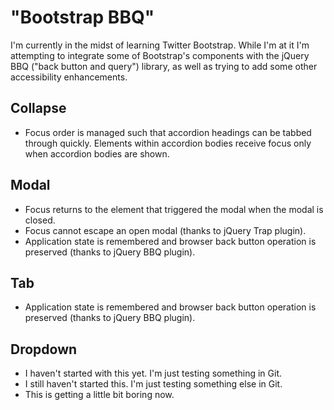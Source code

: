 "Bootstrap BBQ"
===============

I'm currently in the midst of learning Twitter Bootstrap. While I'm at it I'm attempting to integrate some of Bootstrap's components with the jQuery BBQ ("back button and query") library, as well as trying to add some other accessibility enhancements.

Collapse
--------

*   Focus order is managed such that accordion headings can be tabbed through quickly. Elements within accordion bodies receive focus only when accordion bodies are shown.

Modal
-----

*   Focus returns to the element that triggered the modal when the modal is closed.
*   Focus cannot escape an open modal (thanks to jQuery Trap plugin).
*   Application state is remembered and browser back button operation is preserved (thanks to jQuery BBQ plugin).

Tab
---

*   Application state is remembered and browser back button operation is preserved (thanks to jQuery BBQ plugin).

Dropdown
--------

*	I haven't started with this yet. I'm just testing something in Git.
*	I still haven't started this. I'm just testing something else in Git.
*	This is getting a little bit boring now.
